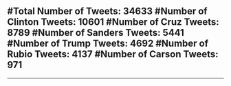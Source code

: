#Total Number of Tweets: 34633 
#Number of Clinton Tweets: 10601
#Number of Cruz Tweets: 8789
#Number of Sanders Tweets: 5441
#Number of Trump Tweets: 4692
#Number of Rubio Tweets: 4137
#Number of Carson Tweets: 971
---
---
